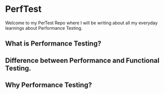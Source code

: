 # PerfTest

Welcome to my PerTest Repo where I will be writing about all my everyday learnings about Performance Testing.

## What is Performance Testing?

## Difference between Performance and Functional Testing.

## Why Performance Testing?
